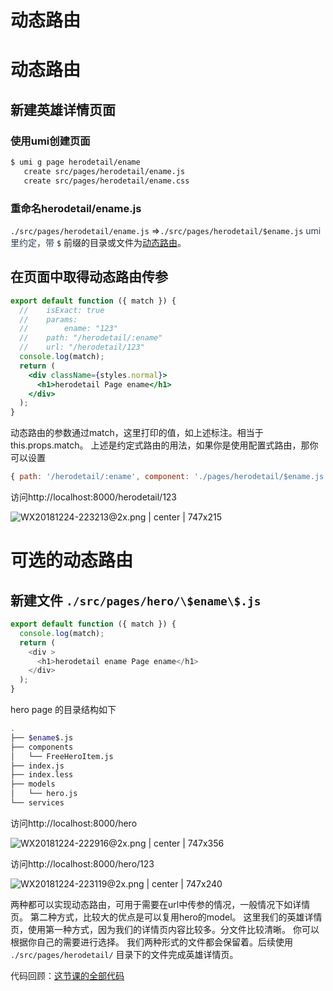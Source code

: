# 动态路由

# 动态路由
## 新建英雄详情页面
### 使用umi创建页面
```bash
$ umi g page herodetail/ename
   create src/pages/herodetail/ename.js
   create src/pages/herodetail/ename.css
```
### 重命名herodetail/ename.js
`./src/pages/herodetail/ename.js` =>`./src/pages/herodetail/$ename.js` 
<span data-type="color" style="color:rgb(44, 62, 80)">umi 里约定，带 </span>`$`<span data-type="color" style="color:rgb(44, 62, 80)"> </span>前缀的目录或文件为[动态路由](https://umijs.org/zh/guide/router.html#%E5%8A%A8%E6%80%81%E8%B7%AF%E7%94%B1)。
## 在页面中取得动态路由传参
```jsx
export default function ({ match }) {
  //    isExact: true
  //    params:
  //        ename: "123"
  //    path: "/herodetail/:ename"
  //    url: "/herodetail/123"
  console.log(match);
  return (
    <div className={styles.normal}>
      <h1>herodetail Page ename</h1>
    </div>
  );
}
```
动态路由的参数通过match，这里打印的值，如上述标注。相当于this.props.match。
上述是约定式路由的用法，如果你是使用配置式路由，那你可以设置
```javascript
{ path: '/herodetail/:ename', component: './pages/herodetail/$ename.js' },
```
访问http://localhost:8000/herodetail/123


![WX20181224-223213@2x.png | center | 747x215](https://cdn.nlark.com/yuque/0/2018/png/123174/1545661946872-a173fff5-82d7-4fdf-ba1f-a66fd85025c9.png "")

# 可选的动态路由
## 新建文件  `./src/pages/hero/\$ename\$.js`
```javascript
export default function ({ match }) {
  console.log(match);
  return (
    <div >
      <h1>herodetail ename Page ename</h1>
    </div>
  );
}

```
hero page 的目录结构如下
```bash
.
├── $ename$.js
├── components
│   └── FreeHeroItem.js
├── index.js
├── index.less
├── models
│   └── hero.js
└── services
```
访问http://localhost:8000/hero


![WX20181224-222916@2x.png | center | 747x356](https://cdn.nlark.com/yuque/0/2018/png/123174/1545661789898-58e00f5c-0d0e-4506-bead-5e61e17e6516.png "")

访问http://localhost:8000/hero/123


![WX20181224-223119@2x.png | center | 747x240](https://cdn.nlark.com/yuque/0/2018/png/123174/1545661890925-07c39cdf-f737-4166-b4de-0ba23b54fb26.png "")


两种都可以实现动态路由，可用于需要在url中传参的情况，一般情况下如详情页。
第二种方式，比较大的优点是可以复用hero的model。
这里我们的英雄详情页，使用第一种方式，因为我们的详情页内容比较多。分文件比较清晰。
你可以根据你自己的需要进行选择。
我们两种形式的文件都会保留着。后续使用 `./src/pages/herodetail/` 目录下的文件完成英雄详情页。

<span data-type="color" style="color:rgb(38, 38, 38)"><span data-type="background" style="background-color:rgb(255, 255, 255)">代码回顾：</span></span>[这节课的全部代码](https://github.com/xiaohuoni/umi-course/tree/4f49509f5ad812871df7ff319f104f0d43feb130/hero)

